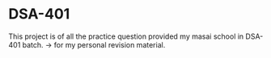 # DSA-401

This project is of all the practice question provided my masai school in DSA-401 batch.
-> for my personal revision material.
